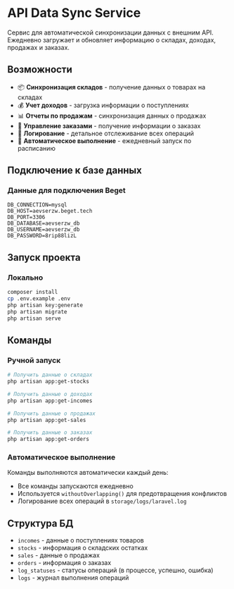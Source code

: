 # API Data Sync Service

Сервис для автоматической синхронизации данных с внешним API. Ежедневно загружает и обновляет информацию о складах, доходах, продажах и заказах.

## Возможности

- 📦 **Синхронизация складов** - получение данных о товарах на складах
- 💰 **Учет доходов** - загрузка информации о поступлениях
- 📊 **Отчеты по продажам** - синхронизация данных о продажах
- 🛒 **Управление заказами** - получение информации о заказах
- 📝 **Логирование** - детальное отслеживание всех операций
- 🔄 **Автоматическое выполнение** - ежедневный запуск по расписанию



## Подключение к базе данных

### Данные для подключения Beget

```env
DB_CONNECTION=mysql
DB_HOST=aevserzw.beget.tech
DB_PORT=3306
DB_DATABASE=aevserzw_db
DB_USERNAME=aevserzw_db
DB_PASSWORD=8rip88lizL
```

## Запуск проекта

### Локально
```bash
composer install
cp .env.example .env
php artisan key:generate
php artisan migrate
php artisan serve
```

## Команды

### Ручной запуск

```bash
# Получить данные о складах
php artisan app:get-stocks

# Получить данные о доходах
php artisan app:get-incomes

# Получить данные о продажах
php artisan app:get-sales

# Получить данные о заказах
php artisan app:get-orders
```

### Автоматическое выполнение

Команды выполняются автоматически каждый день:
- Все команды запускаются ежедневно
- Используется `withoutOverlapping()` для предотвращения конфликтов
- Логирование всех операций в `storage/logs/laravel.log`



## Структура БД

- `incomes` - данные о поступлениях товаров
- `stocks` - информация о складских остатках
- `sales` - данные о продажах
- `orders` - информация о заказах
- `log_statuses` - статусы операций (в процессе, успешно, ошибка)
- `logs` - журнал выполнения операций

